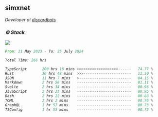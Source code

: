 <h2>simxnet</h2>
<p><em>Developer at <a href="https://github.com/dbotslist">discordbots</a></p>

### ⚙️ Stack
![](https://skillicons.dev/icons?i=git,docker,js,ts,cloudflare,css,deno,express,cpp,rust,arduino,graphql,html,nestjs,react,apollo,bash,lua,nextjs,nodejs,ps,powershell,neovim,postgres,tailwind,prisma)

<!--START_SECTION:waka-->

```rust
From: 21 May 2023 - To: 25 July 2024

Total Time: 266 hrs

TypeScript       200 hrs 16 mins >>>>>>>>>>>>>>>>>>>------   74.77 %
Rust             30 hrs 48 mins  >>>----------------------   11.50 %
JSON             11 hrs 7 mins   >------------------------   04.15 %
Markdown         2 hrs 58 mins   -------------------------   01.11 %
Svelte           2 hrs 34 mins   -------------------------   00.96 %
JavaScript       2 hrs 33 mins   -------------------------   00.95 %
Bash             2 hrs 22 mins   -------------------------   00.88 %
TOML             2 hrs 2 mins    -------------------------   00.76 %
GraphQL          1 hr 57 mins    -------------------------   00.73 %
TSConfig         1 hr 55 mins    -------------------------   00.72 %
```

<!--END_SECTION:waka-->


<!--
<p align="center">
     <a href="https://discord.gg/HhybNhchcC"><img src="https://invidget.switchblade.xyz/sejc7TnX6N" align="center" ><a>
</p> 
-->
